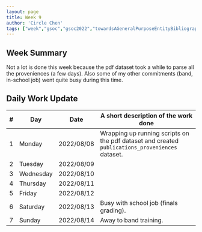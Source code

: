 ```yaml
---
layout: page
title: Week 9
author: 'Circle Chen'
tags: ["week","gsoc","gsoc2022","towardsAGeneralPurposeEntityBibliographyLinkingSystem","week#9","eval#2"]
---
```


## Week Summary

Not a lot is done this week because the pdf dataset took a while to parse all the proveniences (a few days). Also some of my other 
commitments (band, in-school job) went quite busy during this time.

## Daily Work Update

|\#|Day|Date|A short description of the work done|  
|---	|---	|---	|---	|  
|1   	| Monday 	|   2022/08/08	| Wrapping up running scripts on the pdf dataset and created ``publications_proveniences`` dataset. |  
|2   	| Tuesday  	|   2022/08/09	| 	|  
|3   	| Wednesday |  2022/08/10 	|  |  
|4   	| Thursday  |   2022/08/11	|  |  
|5   	| Friday  	|   2022/08/12	|  |  
|6   	| Saturday  |  2022/08/13	| Busy with school job (finals grading). |  
|7   	| Sunday  	|   2022/08/14	| Away to band training. |  
